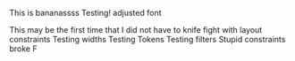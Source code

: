 This is bananassss
Testing!
adjusted font

This may be the first 
time that I did not have to knife fight with layout constraints
Testing widths
Testing Tokens
Testing filters
Stupid constraints broke
F

